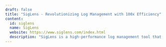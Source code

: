```yaml
---
draft: false
title: "SigLens - Revolutionizing Log Management with 100x Efficiency"
content:
  id: siglens
  name: SigLens
  website: https://www.siglens.com/index.html
  description: "SigLens is a high-performance log management tool that scales effortlessly to meet your needs, slashing observability costs by up to 90%. It combines logs, metrics, and traces in a single platform for unmatched efficiency and ease of use."
---
```

